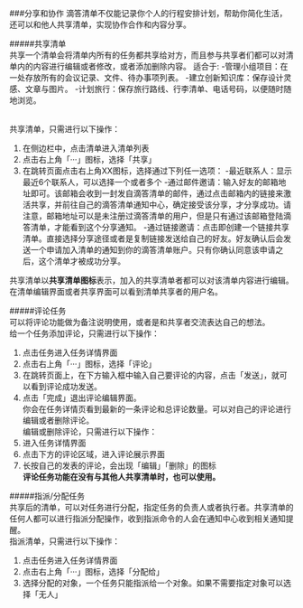 ###分享和协作
滴答清单不仅能记录你个人的行程安排计划，帮助你简化生活，还可以和他人共享清单，实现协作合作和内容分享。

#####共享清单
<br >共享一个清单会将清单内所有的任务都共享给对方，而且参与共享者们都可以对清单内的内容进行编辑或者修改，或者添加删除内容。
适合于:
-管理小组项目：在一处存放所有的会议记录、文件、待办事项列表。
-建立创新知识库：保存设计灵感、文章与图片。
-计划旅行：保存旅行路线、行李清单、电话号码，以便随时随地浏览。

<br >共享清单，只需进行以下操作：
1. 在侧边栏中，点击清单进入清单列表
2. 点击右上角「···」图标，选择「共享」
3. 在跳转页面点击右上角XX图标，选择通过下列任一选项：
   -最近联系人：显示最近6个联系人，可以选择一个或者多个
   -通过邮件邀请：输入好友的邮箱地址即可。该邮箱会收到一封发自滴答清单的邮件，通过点击邮箱内的链接来激活共享，并前往自己的滴答清单通知中心，确定接受该分享，才分享成功。请注意，邮箱地址可以是未注册过滴答清单的用户，但是只有通过该邮箱登陆滴答清单，才能看到这个分享通知。
   -通过链接邀请：点击即创建一个链接共享清单。直接选择分享途径或者是复制链接发送给自己的好友。好友确认后会发送一个申请加入清单的通知到你的滴答清单账户。只有你确认同意该申请之后，这个清单才被成功分享。

共享清单以**共享清单图标**表示，加入的共享清单者都可以对该清单内容进行编辑。在清单编辑界面或者共享界面可以看到清单共享者的用户名。

#####评论任务
<br >可以将评论功能做为备注说明使用，或者是和共享者交流表达自己的想法。
<br >给一个任务添加评论，只需进行以下操作：
1. 点击任务进入任务详情界面
2. 点击右上角「···」图标，选择「评论」
3. 在跳转页面上，在下方输入框中输入自己要评论的内容，点击「发送」，就可以看到评论成功发送。
4. 点击「完成」退出评论编辑界面。
<br >你会在任务详情页看到最新的一条评论和总评论数量。可以对自己的评论进行编辑或者删除评论。
<br >编辑或删除评论，只需进行以下操作：
1. 进入任务详情界面
2. 点击下方的评论区域，进入评论展示界面
3. 长按自己的发表的评论，会出现「编辑」「删除」的图标
<br >**评论任务功能在没有与其他人共享清单时，也可以使用。**

#####指派/分配任务
<br >共享后的清单，可以对任务进行分配，指定任务的负责人或者执行者。共享清单的任何人都可以进行指派分配操作，收到指派命令的人会在通知中心收到相关通知提醒。 
<br >指派清单，只需进行以下操作：
1. 点击任务进入任务详情界面
2. 点击右上角「···」图标，选择「分配给」
3. 选择分配的对象，一个任务只能指派给一个对象。如果不需要指定对象可以选择「无人」


